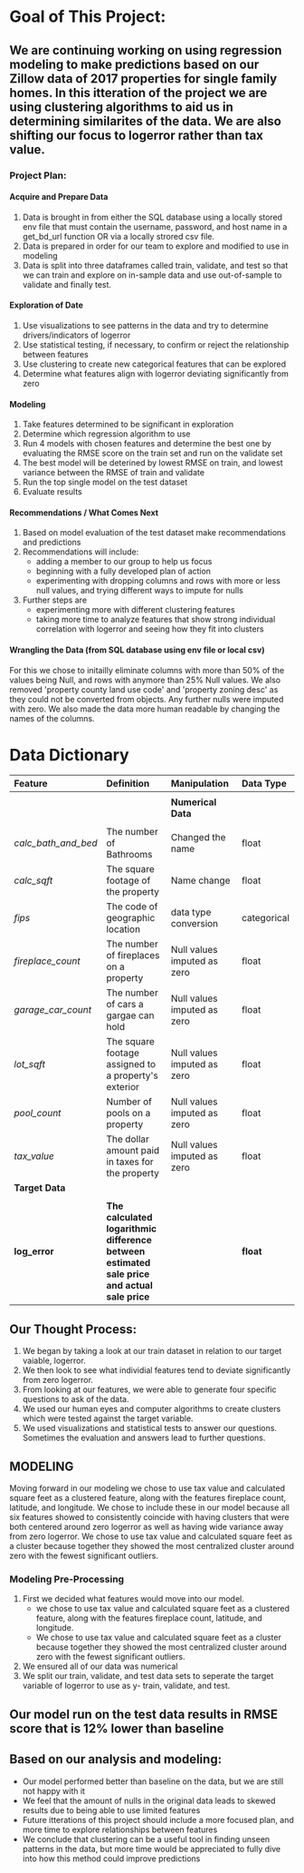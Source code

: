# Goal of This Project: 

## We are continuing working on using regression modeling to make predictions based on our Zillow data of 2017 properties for single family homes. In this itteration of the project we are using clustering algorithms to aid us in determining similarites of the data. We are also shifting our focus to logerror rather than tax value.

### Project Plan:

 #### Acquire and Prepare Data
   1. Data is brought in from either the SQL database using a locally stored env file that must contain the username, password, and host name in a get_bd_url function OR via a locally strored csv file.
   2. Data is prepared in order for our team to explore and modified to use in modeling
   3. Data is split into three dataframes called train, validate, and test so that we can train and explore on in-sample data and use out-of-sample to validate and finally test. 

 #### Exploration of Date
   1. Use visualizations to see patterns in the data and try to determine drivers/indicators of logerror
   2. Use statistical testing, if necessary, to confirm or reject the relationship between features
   3. Use clustering to create new categorical features that can be explored 
   4. Determine what features align with logerror deviating significantly from zero
   
 #### Modeling
   1. Take features determined to be significant in exploration
   2. Determine which regression algorithm to use
   3. Run 4 models with chosen features and determine the best one by evaluating the RMSE score on the train set and run on the validate set
   4. The best model will be deterined by lowest RMSE on train, and lowest variance between the RMSE of train and validate
   5. Run the top single model on the test dataset
   6. Evaluate results
   
 #### Recommendations / What Comes Next
   1. Based on model evaluation of the test dataset make recommendations and predictions
   2. Recommendations will include:
       * adding a member to our group to help us focus
       * beginning with a fully developed plan of action
       * experimenting with dropping columns and rows with more or less null values, and trying different ways to impute for nulls
   3. Further steps are
       * experimenting more with different clustering features
       * taking more time to analyze features that show strong individual correlation with logerror and seeing how they fit into clusters
   
 #### Wrangling the Data (from SQL database using env file or local csv)
For this we chose to initailly eliminate columns with more than 50% of the values being Null, and rows with anymore than 25% Null values. We also removed 'property county land use code' and 'property zoning desc' as they could not be converted from objects. Any further nulls were imputed with zero. We also made the data more human readable by changing the names of the columns.


# Data Dictionary
| Feature | Definition | Manipulation |Data Type|
|:--------|:-----------|:-----------|:-----------|
|<img width=50/>|<img width=100/>|<img width=50/>|<img width=150/>|
|||**Numerical Data**
|<img width=50/>|<img width=100/>|<img width=50/>|<img width=150/>|
|*calc_bath_and_bed*|  The number of Bathrooms | Changed the name| float
|*calc_sqft*|  The square footage of the property | Name change| float
|*fips*| The code of geographic location | data type conversion| categorical
|*fireplace_count*| The number of fireplaces on a property | Null values imputed as zero| float
|*garage_car_count*| The number of cars a gargae can hold | Null values imputed as zero| float
|*lot_sqft*| The square footage assigned to a property's exterior | Null values imputed as zero| float
|*pool_count*| Number of pools on a property | Null values imputed as zero| float
|*tax_value*| The dollar amount paid in taxes for the property |Null values imputed as zero | float
|**Target Data**
||<img width=150/>|<img width=550/>|
|**log_error** | **The calculated logarithmic difference between estimated sale price and actual sale price** || **float**



## Our Thought Process:
   1. We began by taking a look at our train dataset in relation to our target vaiable, logerror.
   2. We then look to see what individial features tend to deviate significantly from zero logerror. 
   3. From looking at our features, we were able to generate four specific questions to ask of the data. 
   4. We used our human eyes and computer algorithms to create clusters which were tested against the target variable.
   5. We used visualizations and statistical tests to answer our questions. Sometimes the evaluation and answers lead to further questions. 
   
## MODELING
Moving forward in our modeling we chose to use tax value and calculated square feet as a clustered feature, along with the features fireplace count, latitude, and longitude. We chose to include these in our model because all six features showed to consistently coincide with having clusters that were both centered around zero logerror as well as having wide variance away from zero logerror. We chose to use tax value and calculated square feet as a cluster because together they showed the most centralized cluster around zero with the fewest significant outliers.

 ### Modeling Pre-Processing
   1. First we decided what features would move into our model.
      * we chose to use tax value and calculated square feet as a clustered feature, along with the features fireplace count, latitude, and longitude.
      * We chose to use tax value and calculated square feet as a cluster because together they showed the most centralized cluster around zero with the fewest significant outliers.
   2. We ensured all of our data was numerical
   3. We split our train, validate, and test data sets to seperate the target variable of logerror to use as y- train, validate, and test.
  
  ## Our model run on the test data results in RMSE score that is 12% lower than baseline
  
  ## Based on our analysis and modeling:
* Our model performed better than baseline on the data, but we are still not happy with it
* We feel that the amount of nulls in the original data leads to skewed results due to being able to use limited features
* Future itterations of this project should include a more focused plan, and more time to explore relationships between features
* We conclude that clustering can be a useful tool in finding unseen patterns in the data, but more time would be appreciated to fully dive into how this method could improve predictions






